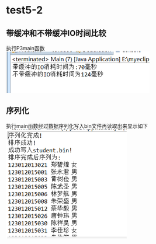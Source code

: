 # test5-2
## 带缓冲和不带缓冲IO时间比较
 执行P3main函数 <br>
![Image text](https://github.com/Karen2233/test5-2/blob/master/实验五2/1.png)<br>
## 序列化
执行main函数经过数据序列化写入bin文件再读取出来显示如下<br>
![Image text](https://github.com/Karen2233/test5-2/blob/master/实验五2/2.png)<br>
